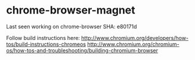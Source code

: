 chrome-browser-magnet
=====================

Last seen working on chrome-browser SHA: e80171d

Follow build instructions here:
http://www.chromium.org/developers/how-tos/build-instructions-chromeos
http://www.chromium.org/chromium-os/how-tos-and-troubleshooting/building-chromium-browser
